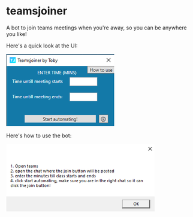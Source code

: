 # teamsjoiner
A bot to join teams meetings when you're away, so you can be anywhere you like!

Here's a quick look at the UI:

![](images/ui.png)

Here's how to use the bot: 

![](images/howtouse.png)
